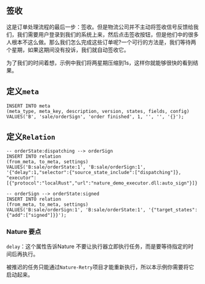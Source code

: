 ## 签收

这是订单处理流程的最后一步：签收。但是物流公司并不主动将签收信号反馈给我们，我们需要用户登录到我们的系统上来，然后点击签收按钮，但是他们中的很多人根本不这么做。那么我们怎么完成这些订单呢?一个可行的方法是，我们等待两个星期，如果这期间没有投诉，我们就自动签收它。

为了我们的时间着想，示例中我们将两星期压缩到1s，这样你就能够很快的看到结果。



## 定义`meta`

```mysql
INSERT INTO meta
(meta_type, meta_key, description, version, states, fields, config)
VALUES('B', 'sale/orderSign', 'order finished', 1, '', '', '{}');
```

## 定义`Relation`

```mysql
-- orderState:dispatching --> orderSign
INSERT INTO relation
(from_meta, to_meta, settings)
VALUES('B:sale/orderState:1', 'B:sale/orderSign:1', '{"delay":1,"selector":{"source_state_include":["dispatching"]}, "executor":[{"protocol":"localRust","url":"nature_demo_executor.dll:auto_sign"}]}');

-- orderSign --> orderState:signed
INSERT INTO relation
(from_meta, to_meta, settings)
VALUES('B:sale/orderSign:1', 'B:sale/orderState:1', '{"target_states":{"add":["signed"]}}');
```

### Nature 要点

`delay`：这个属性告诉Nature 不要让执行器立即执行任务，而是要等待指定的时间后再执行。

被推迟的任务只能通过`Nature-Retry`项目才能重新执行，所以本示例你需要将它启动起来。